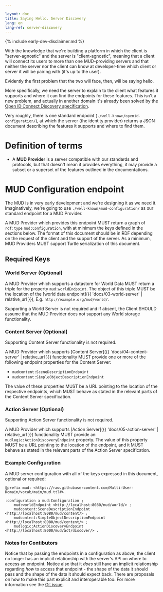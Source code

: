 ```yaml
---

layout: doc
title: Saying Hello. Server Discovery
lang: en
lang-ref: server-discovery
---
```


{% include early-dev-disclaimer.md %}

With the knowledge that we're building a platform in which the client is "server-agnostic" and the server is "client-agnostic", meaning that a client will connect its users to more than one MUD-providing servers and that neither the server nor the client can know at developer-time which client or server it will be pairing with (it's up to the user).

Evidently the first problem that the two will face, then, will be saying hello.

More specifically, we need the server to explain to the client what features it supports and where it can find the endpoints for these features. This isn't a new problem, and actually in another domain it's already been solved by the [Open ID Connect Discovery specification](https://openid.net/specs/openid-connect-discovery-1_0.html).

Very roughly, there is one standard endpoint (`./well-known/openid-configuration/`), at which the server (the identity provider) returns a JSON document describing the features it supports and where to find them.

# Definition of terms

* A **MUD Provider** is a server compatible with our standards and protocols, but that doesn't mean it provides everything, it may provide a subset or a superset of the features outlined in the documentations.

# MUD Configuration endpoint

The MUD is in very early development and we're designing it as we need it. Imaginatively, we're going to use `./well-known/mud-configuration/` as our standard endpoint for a MUD Provider.

A MUD Provider which provides this endpoint MUST return a graph of `rdf:type` `mud:Configuration`, with at minimum the keys defined in the sections below. The format of this document should be in RDF depending on the request of the client and the support of the server. As a minimum, MUD Providers MUST support Turtle serialization of this document.

## Required Keys

### World Server (Optional)

A MUD Provider which supports a datastore for World Data MUST return a triple for the property `mud:worldEndpoint`. The object of this triple MUST be the location of the [world data endpoint]({{ 'docs/03-world-server' | relative_url }}), E.g. `http://example.org/mud/world/`.

Supporting a World Server is not required and if absent, the Client SHOULD assume that the MUD Provider does not support any World storage functionality.

### Content Server (Optional)

Supporting Content Server functionality is not required.

A MUD Provider which supports [Content Server]({{ 'docs/04-content-server' | relative_url }}) functionality MUST provide one or more of the following endpoint properties for the Content Server:
* `mudcontent:SceneDescriptionEndpoint`
* `mudcontent:SimpleObjectDescriptionEndpoint`

The value of these properties MUST be a URL pointing to the location of the respective endpoints, which MUST behave as stated in the relevant parts of the Content Server specification.

### Action Server (Optional)

Supporting Action Server functionality is not required.

A MUD Provider which supports [Action Server]({{ 'docs/05-action-server' | relative_url }}) functionality MUST provide an `mudlogic:ActionDiscoveryEndpoint` property. The value of this property MUST be a URL pointing to the location of the endpoint, and it MUST behave as stated in the relevant parts of the Action Server specification.

### Example Configuration

A MUD server configuration with all of the keys expressed in this document, optional or required:

```turtle
@prefix mud: <https://raw.githubusercontent.com/Multi-User-Domain/vocab/main/mud.ttl#>.

:configuration a mud:Configuration ;
    mud:worldEndpoint <http://localhost:8080/mud/world/> ;
    mudcontent:SceneDescriptionEndpoint <http://localhost:8080/mud/content/> ;
    mudcontent:SimpleObjectDescriptionEndpoint <http://localhost:8080/mud/content/> ;
    mudlogic:ActionDiscoveryEndpoint <http://localhost:8000/mud/act/discover/> .
```

### Notes for Contibutors

Notice that by passing the endpoints in a configuration as above, the client no longer has an implicit relationship with the server's API on where to access an endpoint. Notice also that it _does_ still have an implicit relationship regarding _how_ to access that endpoint - the shape of the data it should pass and the shape of the data it should expect back. There are proposals on how to make this part explicit and interoperable too. For more information see the [Git issue](https://github.com/Multi-User-Domain/mud-jena/issues/16).
